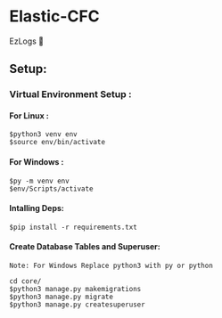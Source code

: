# Elastic-CFC
EzLogs 📝

## Setup:

### Virtual Environment Setup :
#### For Linux :
```
$python3 venv env 
$source env/bin/activate
```
#### For Windows :
```
$py -m venv env
$env/Scripts/activate
```
#### Intalling Deps:

```
$pip install -r requirements.txt
```
#### Create Database Tables and Superuser:

```
Note: For Windows Replace python3 with py or python

cd core/
$python3 manage.py makemigrations
$python3 manage.py migrate
$python3 manage.py createsuperuser
```
